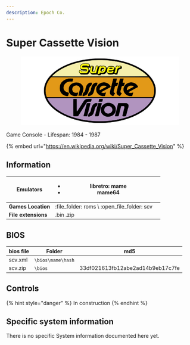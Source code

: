 ```yaml
---
description: Epoch Co.
---
```


# Super Cassette Vision

<figure><img src="https://raw.githubusercontent.com/fabricecaruso/es-theme-carbon/52ff37c9e265587d006945a2ba695b5a962b3a3d/art/logos/scv.svg" alt=""><figcaption></figcaption></figure>

Game Console - Lifespan: 1984 - 1987

{% embed url="https://en.wikipedia.org/wiki/Super_Cassette_Vision" %}

## Information

| **Emulators**       | <ul><li>libretro: mame</li><li>mame64</li></ul> |   |
| ------------------- | ----------------------------------------------- | - |
| **Games Location**  | :file\_folder: roms \ :open\_file\_folder: scv  |   |
| **File extensions** | .bin .zip                                       |   |

## BIOS

| bios file | Folder            | md5                              |
| --------- | ----------------- | -------------------------------- |
| scv.xml   | `\bios\mame\hash` |                                  |
| scv.zip   | `\bios`           | 33df021613fb12abe2ad14b9eb17c7fe |

## Controls

{% hint style="danger" %}
In construction
{% endhint %}

## Specific system information

There is no specific System information documented here yet.
